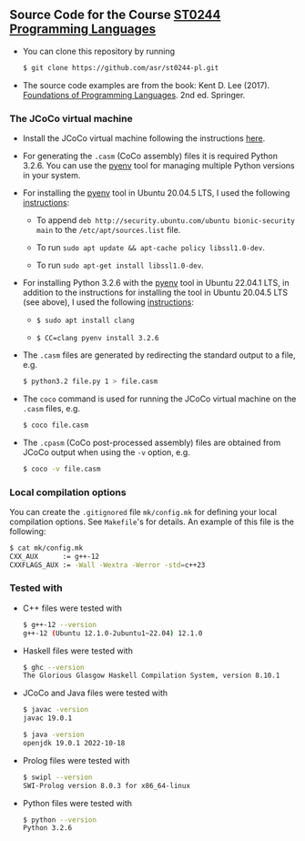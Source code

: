 ## Source Code for the Course [ST0244 Programming Languages](http://www1.eafit.edu.co/asr/courses/st0244-programming-languages/index.html)

* You can clone this repository by running

    ```bash
    $ git clone https://github.com/asr/st0244-pl.git
    ```

* The source code examples are from the book: Kent D. Lee
(2017). [Foundations of Programming
Languages](https://kentdlee.github.io/PL/build/html/index.html). 2nd
ed. Springer.

### The JCoCo virtual machine

* Install the JCoCo virtual machine following the instructions
  [here](https://kentdlee.github.io/JCoCoPages/_build/html/index.html).

* For generating the `.casm` (CoCo assembly) files it is required
Python 3.2.6. You can use the
[pyenv](https://realpython.com/intro-to-pyenv) tool for managing
multiple Python versions in your system.

* For installing the [pyenv](https://realpython.com/intro-to-pyenv)
  tool in Ubuntu 20.04.5 LTS, I used the following
  [instructions](https://github.com/pyenv/pyenv/issues/945#issuecomment-695777331):

  + To append `deb http://security.ubuntu.com/ubuntu bionic-security
  main` to the `/etc/apt/sources.list` file.

  + To run `sudo apt update && apt-cache policy libssl1.0-dev`.

  + To run `sudo apt-get install libssl1.0-dev`.

* For installing Python 3.2.6 with the
  [pyenv](https://realpython.com/intro-to-pyenv) tool in Ubuntu
  22.04.1 LTS, in addition to the instructions for installing the tool
  in Ubuntu 20.04.5 LTS (see above), I used the following
  [instructions](https://github.com/pyenv/pyenv/issues/2239#issuecomment-1079275184):

  + `$ sudo apt install clang`

  + `$ CC=clang pyenv install 3.2.6`

* The `.casm` files are generated by redirecting the standard output
  to a file, e.g.

    ```bash
    $ python3.2 file.py 1 > file.casm
    ```

* The `coco` command is used for running the JCoCo virtual machine on
  the `.casm` files, e.g.

    ```bash
    $ coco file.casm
    ```

* The `.cpasm` (CoCo post-processed assembly) files are obtained from
JCoCo output when using the `-v` option, e.g.

    ```bash
    $ coco -v file.casm
    ```

### Local compilation options

You can create the `.gitignored` file `mk/config.mk` for defining your
local compilation options. See `Makefile`'s for details. An example of
this file is the following:

```bash
$ cat mk/config.mk
CXX_AUX      := g++-12
CXXFLAGS_AUX := -Wall -Wextra -Werror -std=c++23
```

### Tested with

* C++ files were tested with

    ```bash
    $ g++-12 --version
    g++-12 (Ubuntu 12.1.0-2ubuntu1~22.04) 12.1.0
    ```

* Haskell files were tested with

    ```bash
    $ ghc --version
    The Glorious Glasgow Haskell Compilation System, version 8.10.1
    ```

* JCoCo and Java files were tested with

    ```bash
    $ javac -version
    javac 19.0.1

    $ java -version
    openjdk 19.0.1 2022-10-18
    ```

* Prolog files were tested with

    ```bash
    $ swipl --version
    SWI-Prolog version 8.0.3 for x86_64-linux
    ```

* Python files were tested with

    ```bash
    $ python --version
    Python 3.2.6
    ```
